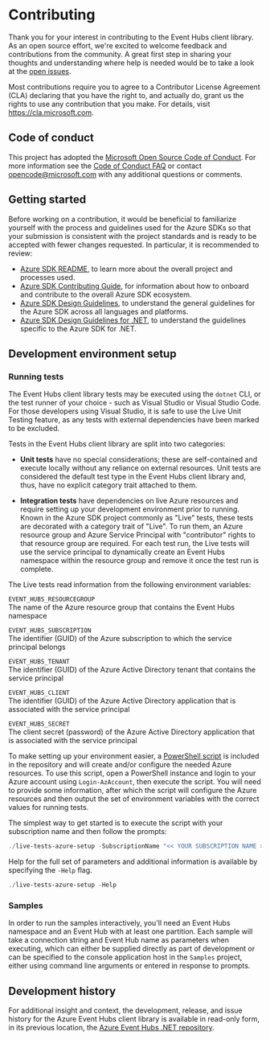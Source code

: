 # Contributing 

Thank you for your interest in contributing to the Event Hubs client library.  As an open source effort, we're excited to welcome feedback and contributions from the community.  A great first step in sharing your thoughts and understanding where help is needed would be to take a look at the [open issues](https://github.com/Azure/azure-sdk-for-net/issues?q=is%3Aopen+is%3Aissue+label%3AClient+label%3A%22Event+Hubs%22).

Most contributions require you to agree to a Contributor License Agreement (CLA) declaring that you have the right to, and actually do, grant us the rights to use any contribution that you make. For details, visit https://cla.microsoft.com.

## Code of conduct

This project has adopted the [Microsoft Open Source Code of Conduct](https://opensource.microsoft.com/codeofconduct/). For more information see the [Code of Conduct FAQ](https://opensource.microsoft.com/codeofconduct/faq/) or contact [opencode@microsoft.com](mailto:opencode@microsoft.com) with any additional questions or comments.

## Getting started

Before working on a contribution, it would be beneficial to familiarize yourself with the process and guidelines used for the Azure SDKs so that your submission is consistent with the project standards and is ready to be accepted with fewer changes requested.  In particular, it is recommended to review:

  - [Azure SDK README](https://github.com/Azure/azure-sdk), to learn more about the overall project and processes used.
  - [Azure SDK Contributing Guide](https://github.com/Azure/azure-sdk-for-net/blob/master/CONTRIBUTING.md), for information about how to onboard and contribute to the overall Azure SDK ecosystem.
  - [Azure SDK Design Guidelines](https://azure.github.io/azure-sdk/general_introduction.html), to understand the general guidelines for the Azure SDK across all languages and platforms.
  - [Azure SDK Design Guidelines for .NET](https://azure.github.io/azure-sdk/dotnet_introduction.html), to understand the guidelines specific to the Azure SDK for .NET.

## Development environment setup

### Running tests

The Event Hubs client library tests may be executed using the `dotnet` CLI, or the test runner of your choice - such as Visual Studio or Visual Studio Code.  For those developers using Visual Studio, it is safe to use the Live Unit Testing feature, as any tests with external dependencies have been marked to be excluded.

Tests in the Event Hubs client library are split into two categories:

- **Unit tests** have no special considerations; these are self-contained and execute locally without any reliance on external resources.  Unit tests are considered the default test type in the Event Hubs client library and, thus, have no explicit category trait attached to them.

- **Integration tests** have dependencies on live Azure resources and require setting up your development environment prior to running.  Known in the Azure SDK project commonly as "Live" tests, these tests are decorated with a category trait of "Live".  To run them, an Azure resource group and Azure Service Principal with "contributor" rights to that resource group are required.  For each test run, the Live tests will use the service principal to dynamically create an Event Hubs namespace within the resource group and remove it once the test run is complete.

The Live tests read information from the following environment variables:

`EVENT_HUBS_RESOURCEGROUP`  
 The name of the Azure resource group that contains the Event Hubs namespace
   
`EVENT_HUBS_SUBSCRIPTION`  
 The identifier (GUID) of the Azure subscription to which the service principal belongs
    
`EVENT_HUBS_TENANT`  
 The identifier (GUID) of the Azure Active Directory tenant that contains the service principal

`EVENT_HUBS_CLIENT`  
 The identifier (GUID) of the Azure Active Directory application that is associated with the service principal
   
`EVENT_HUBS_SECRET`  
 The client secret (password) of the Azure Active Directory application that is associated with the service principal
   
To make setting up your environment easier, a [PowerShell script](https://github.com/Azure/azure-sdk-for-net/blob/master/sdk/eventhub/Azure.Messaging.EventHubs/assets/live-tests-azure-setup.ps1) is included in the repository and will create and/or configure the needed Azure resources.  To use this script, open a PowerShell instance and login to your Azure account using `Login-AzAccount`, then execute the script.  You will need to provide some information, after which the script will configure the Azure resources and then output the set of environment variables with the correct values for running tests.

The simplest way to get started is to execute the script with your subscription name and then follow the prompts:

```powershell
./live-tests-azure-setup -SubscriptionName "<< YOUR SUBSCRIPTION NAME >>"
```

Help for the full set of parameters and additional information is available by specifying the `-Help` flag.

```powershell
./live-tests-azure-setup -Help
```

### Samples 

In order to run the samples interactively, you'll need an Event Hubs namespace and an Event Hub with at least one partition.  Each sample will take a connection string and Event Hub name as parameters when executing, which can either be supplied directly as part of development or can be specified to the console application host in the `Samples` project, either using command line arguments or entered in response to prompts.

## Development history

For additional insight and context, the development, release, and issue history for the Azure Event Hubs client library is available in read-only form, in its previous location, the [Azure Event Hubs .NET repository](https://github.com/Azure/azure-event-hubs-dotnet).